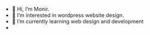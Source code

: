 - 👋 Hi, I’m Monir.
- 👀 I’m interested in wordpress website design.
- 🌱 I’m currently learning web design and development
- 


